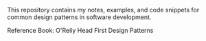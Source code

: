 This repository contains my notes, examples, and code snippets for common design patterns in software development.  

Reference Book: O'Reily Head First Design Patterns
